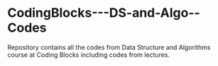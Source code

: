 # CodingBlocks---DS-and-Algo--Codes
Repository contains all the codes from Data Structure and Algorithms course at Coding Blocks including codes from lectures.
